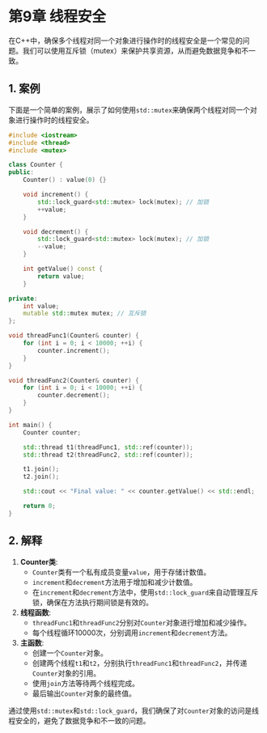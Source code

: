 # 第9章 线程安全

在C++中，确保多个线程对同一个对象进行操作时的线程安全是一个常见的问题。我们可以使用互斥锁（mutex）来保护共享资源，从而避免数据竞争和不一致。

## 1. 案例

下面是一个简单的案例，展示了如何使用`std::mutex`来确保两个线程对同一个对象进行操作时的线程安全。

```c++
#include <iostream>
#include <thread>
#include <mutex>

class Counter {
public:
    Counter() : value(0) {}

    void increment() {
        std::lock_guard<std::mutex> lock(mutex); // 加锁
        ++value;
    }

    void decrement() {
        std::lock_guard<std::mutex> lock(mutex); // 加锁
        --value;
    }

    int getValue() const {
        return value;
    }

private:
    int value;
    mutable std::mutex mutex; // 互斥锁
};

void threadFunc1(Counter& counter) {
    for (int i = 0; i < 10000; ++i) {
        counter.increment();
    }
}

void threadFunc2(Counter& counter) {
    for (int i = 0; i < 10000; ++i) {
        counter.decrement();
    }
}

int main() {
    Counter counter;

    std::thread t1(threadFunc1, std::ref(counter));
    std::thread t2(threadFunc2, std::ref(counter));

    t1.join();
    t2.join();

    std::cout << "Final value: " << counter.getValue() << std::endl;

    return 0;
}
```

## 2. 解释

1. **Counter类**:
   - `Counter`类有一个私有成员变量`value`，用于存储计数值。
   - `increment`和`decrement`方法用于增加和减少计数值。
   - 在`increment`和`decrement`方法中，使用`std::lock_guard`来自动管理互斥锁，确保在方法执行期间锁是有效的。
2. **线程函数**:
   - `threadFunc1`和`threadFunc2`分别对`Counter`对象进行增加和减少操作。
   - 每个线程循环10000次，分别调用`increment`和`decrement`方法。
3. **主函数**:
   - 创建一个`Counter`对象。
   - 创建两个线程`t1`和`t2`，分别执行`threadFunc1`和`threadFunc2`，并传递`Counter`对象的引用。
   - 使用`join`方法等待两个线程完成。
   - 最后输出`Counter`对象的最终值。

通过使用`std::mutex`和`std::lock_guard`，我们确保了对`Counter`对象的访问是线程安全的，避免了数据竞争和不一致的问题。
